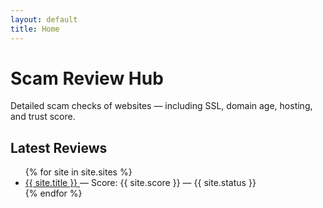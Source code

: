 ```yaml
---
layout: default
title: Home
---
```


<div itemscope itemtype="https://schema.org/WebSite">
  <h1 itemprop="name">Scam Review Hub</h1>
  <p itemprop="description">Detailed scam checks of websites — including SSL, domain age, hosting, and trust score.</p>

  <section>
    <h2>Latest Reviews</h2>
    <ul>
      {% for site in site.sites %}
        <li itemscope itemtype="https://schema.org/Review">
          <a href="{{ site.url }}" itemprop="url">
            <span itemprop="itemReviewed" itemscope itemtype="https://schema.org/WebSite">
              <span itemprop="name">{{ site.title }}</span>
            </span>
          </a>
          — Score: <span itemprop="reviewRating" itemscope itemtype="https://schema.org/Rating">
            <span itemprop="ratingValue">{{ site.score }}</span>
          </span>
          — <span itemprop="reviewBody">{{ site.status }}</span>
        </li>
      {% endfor %}
    </ul>
  </section>
</div>